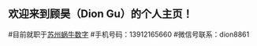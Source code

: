 ﻿## 欢迎来到顾昊（Dion Gu）的个人主页！

#目前就职于[苏州蜗牛数字](http://www.woniu.com/)
#手机号码：13912165660
#微信号联系：dion8861

